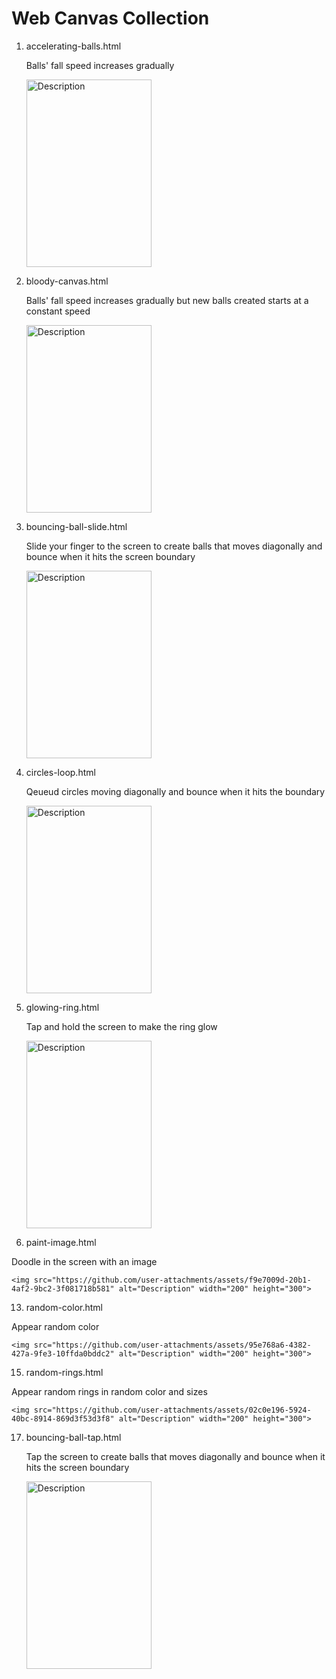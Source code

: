 # Web Canvas Collection

1. accelerating-balls.html
   
   Balls' fall speed increases gradually
   
   <img src="https://github.com/user-attachments/assets/c94dc4ed-e718-4fd6-b3ca-5f66e4040595" alt="Description" width="200" height="300">
   
3. bloody-canvas.html
   
   Balls' fall speed increases gradually but new balls created starts at a constant speed
   
   <img src="https://github.com/user-attachments/assets/c81f7682-77d1-46d1-83ac-5013e0b95fe0" alt="Description" width="200" height="300">
   
5. bouncing-ball-slide.html
   
   Slide your finger to the screen to create balls that moves diagonally and bounce when it hits the screen boundary
   
   <img src="https://github.com/user-attachments/assets/127b7555-a111-409a-80c2-7ac7d64b1e3a" alt="Description" width="200" height="300">
   
7. circles-loop.html
   
   Qeueud circles moving diagonally and bounce when it hits the boundary
   
   <img src="https://github.com/user-attachments/assets/ee56a3db-f221-4f69-b685-18da26b779d3" alt="Description" width="200" height="300">
   
9. glowing-ring.html
    
   Tap and hold the screen to make the ring glow
   
    <img src="https://github.com/user-attachments/assets/71f6784c-aa6e-42b6-a991-ba71a1e187be" alt="Description" width="200" height="300">
    
11. paint-image.html
    
   Doodle in the screen with an image
   
    <img src="https://github.com/user-attachments/assets/f9e7009d-20b1-4af2-9bc2-3f081718b581" alt="Description" width="200" height="300">
    
13. random-color.html
    
   Appear random color
   
    <img src="https://github.com/user-attachments/assets/95e768a6-4382-427a-9fe3-10ffda0bddc2" alt="Description" width="200" height="300">
    
15. random-rings.html
    
   Appear random rings in random color and sizes
   
    <img src="https://github.com/user-attachments/assets/02c0e196-5924-40bc-8914-869d3f53d3f8" alt="Description" width="200" height="300">
    
17. bouncing-ball-tap.html
    
    Tap the screen to create balls that moves diagonally and bounce when it hits the screen boundary
    
    <img src="https://github.com/user-attachments/assets/7e31145f-6951-46ea-b28d-962609159344" alt="Description" width="200" height="300">
    
